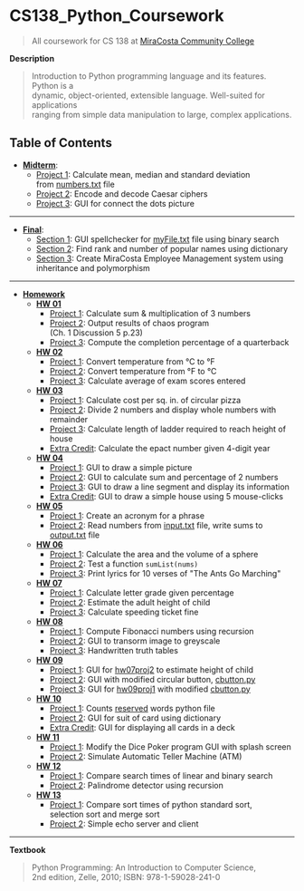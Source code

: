 # CS138_Python_Coursework
> All coursework for CS 138 at
> [MiraCosta Community College](http://catalog.miracosta.edu/disciplines/computerscience/#courseinventory)

**Description**
> Introduction to Python programming language and its features. Python is a  
> dynamic, object-oriented, extensible language. Well-suited for applications  
> ranging from simple data manipulation to large, complex applications.

## Table of Contents

- [**Midterm**](midterm):
    + [Project 1](midterm/proj01): Calculate mean, median and standard deviation  
        from [numbers.txt](midterm/proj01/numbers.txt) file
    + [Project 2](midterm/proj02): Encode and decode Caesar ciphers
    + [Project 3](midterm/proj03): GUI for connect the dots picture
---
- [**Final**](final):
    + [Section 1](final/section1): GUI spellchecker for [myFile.txt](final/section1/myFile.txt) file using binary search
    + [Section 2](final/section2): Find rank and number of popular names using dictionary
    + [Section 3](final/section3): Create MiraCosta Employee Management system using inheritance and polymorphism
---
- [**Homework**](hw)
    + [**HW 01**](hw/hw01)
        * [Project 1](hw/hw01/proj01): Calculate sum & multiplication of 3 numbers
        * [Project 2](hw/hw01/proj02): Output results of chaos program  
            (Ch. 1 Discussion 5 p.23)
        * [Project 3](hw/hw01/proj03): Compute the completion percentage of a quarterback
    + [**HW 02**](hw/hw02)
        * [Project 1](hw/hw02/proj01): Convert temperature from &deg;C to &deg;F
        * [Project 2](hw/hw02/proj02): Convert temperature from &deg;F to &deg;C
        * [Project 3](hw/hw02/proj03): Calculate average of exam scores entered
    + [**HW 03**](hw/hw03)
        * [Project 1](hw/hw03/proj1): Calculate cost per sq. in. of circular pizza
        * [Project 2](hw/hw03/proj2): Divide 2 numbers and display whole numbers with remainder
        * [Project 3](hw/hw03/proj3): Calculate length of ladder required to reach height of house
        * [Extra Credit](hw/hw03/ec): Calculate the epact number given 4-digit year
    + [**HW 04**](hw/hw04)
        * [Project 1](hw/hw04/proj1): GUI to draw a simple picture
        * [Project 2](hw/hw04/proj2): GUI to calculate sum and percentage of 2 numbers
        * [Project 3](hw/hw04/proj3): GUI to draw a line segment and display its information
        * [Extra Credit](hw/hw04/ec): GUI to draw a simple house using 5 mouse-clicks
    + [**HW 05**](hw/hw05)
        * [Project 1](hw/hw05/proj1): Create an acronym for a phrase
        * [Project 2](hw/hw05/proj2): Read numbers from [input.txt](hw/hw05/proj2/input.txt) file, write sums to [output.txt](hw/hw05/proj2/output.txt) file
    + [**HW 06**](hw/hw06)
        * [Project 1](hw/hw06/proj1): Calculate the area and the volume of a sphere
        * [Project 2](hw/hw06/proj2): Test a function `sumList(nums)`
        * [Project 3](hw/hw06/proj3): Print lyrics for 10 verses of "The Ants Go Marching"
    + [**HW 07**](hw/hw07)
        * [Project 1](hw/hw07/proj1): Calculate letter grade given percentage
        * [Project 2](hw/hw07/proj2): Estimate the adult height of child
        * [Project 3](hw/hw07/proj3): Calculate speeding ticket fine
    + [**HW 08**](hw/hw08)
        * [Project 1](hw/hw08/proj1): Compute Fibonacci numbers using recursion
        * [Project 2](hw/hw08/proj2): GUI to transorm image to greyscale
        * [Project 3](hw/hw08/proj3): Handwritten truth tables
    + [**HW 09**](hw/hw09)
        * [Project 1](hw/hw09/proj1): GUI for [hw07proj2](hw/hw07/proj2) to estimate height of child
        * [Project 2](hw/hw09/proj2): GUI with modified circular button, [cbutton.py](hw/hw09/proj2/cbutton.py)
        * [Project 3](hw/hw09/proj3): GUI for [hw09proj1](hw/hw09/proj1) with modified [cbutton.py](hw/hw09/proj2/cbutton.py)
    + [**HW 10**](hw/hw10)
        * [Project 1](hw/hw10/proj1): Counts [reserved](hw/hw10/proj1/reserved.txt) words python file
        * [Project 2](hw/hw10/proj2): GUI for suit of card using dictionary
        * [Extra Credit](hw/hw10/ec): GUI for displaying all cards in a deck
    + [**HW 11**](hw/hw11)
        * [Project 1](hw/hw11/proj1): Modify the Dice Poker program GUI with splash screen
        * [Project 2](hw/hw11/proj2): Simulate Automatic Teller Machine (ATM)
    + [**HW 12**](hw/hw12)
        * [Project 1](hw/hw12/proj1): Compare search times of linear and binary search
        * [Project 2](hw/hw12/proj2): Palindrome detector using recursion
    + [**HW 13**](hw/hw13)
        * [Project 1](hw/hw13/proj1): Compare sort times of python standard sort,  
        selection sort and merge sort
        * [Project 2](hw/hw13/proj2): Simple echo server and client
---
**Textbook**
> Python Programming: An Introduction to Computer Science,  
> 2nd edition, Zelle, 2010; ISBN: 978-1-59028-241-0